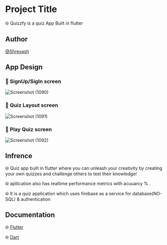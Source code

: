 
# Project Title

&#10686; Quizzfy is a quiz App Built in flutter


## Author

 [@Shreyash](https://github.com/Shreyash-India)


## App Design
### 📱 SignUp/SigIn screen
![Screenshot (1090)](https://github.com/Shreyash-India/Quiz-App/assets/78295521/31a5c220-6e99-4f1c-9e14-11b8b87c5f18)


### 📱 Quiz Layout screen
![Screenshot (1091)](https://github.com/Shreyash-India/Quiz-App/assets/78295521/ac653152-9922-4ebf-b8bf-bad64280a16b)


### 📱 Play Quiz screen
![Screenshot (1092)](https://github.com/Shreyash-India/Quiz-App/assets/78295521/b0d411d4-51f5-4887-86ff-12840ca5d0b9)


## Infrence                                                                                                                         
&#10686; Quiz app built in flutter  where you can unleash your creativity by creating your own quizzes and challenge others to test their knowledge! 

&#10686; apllication also has realtime performance metrics with acuuarcy % .

&#10686; It is a quiz application which uses firebase as a service for database(NO-SQL) & authentication 
## Documentation

&#10686; [Flutter](https://flutter.dev/)

&#10686; [Dart](https://dart.dev/)


